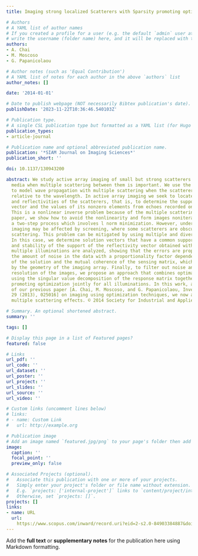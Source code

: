 ```yaml
---
title: Imaging strong localized Scatterers with Sparsity promoting optimization

# Authors
# A YAML list of author names
# If you created a profile for a user (e.g. the default `admin` user at `content/authors/admin/`), 
# write the username (folder name) here, and it will be replaced with their full name and linked to their profile.
authors:
- A. Chai
- M. Moscoso
- G. Papanicolaou

# Author notes (such as 'Equal Contribution')
# A YAML list of notes for each author in the above `authors` list
author_notes: []

date: '2014-01-01'

# Date to publish webpage (NOT necessarily Bibtex publication's date).
publishDate: '2023-11-22T10:36:46.540103Z'

# Publication type.
# A single CSL publication type but formatted as a YAML list (for Hugo requirements).
publication_types:
- article-journal

# Publication name and optional abbreviated publication name.
publication: '*SIAM Journal on Imaging Sciences*'
publication_short: ''

doi: 10.1137/130943200

abstract: We study active array imaging of small but strong scatterers in homogeneous
  media when multiple scattering between them is important. We use the Foldy-Lax equations
  to model wave propagation with multiple scattering when the scatterers are small
  relative to the wavelength. In active array imaging we seek to locate the positions
  and reflectivities of the scatterers, that is, to determine the support of the reflectivity
  vector and the values of its nonzero elements from echoes recorded on the array.
  This is a nonlinear inverse problem because of the multiple scattering. In this
  paper, we show how to avoid the nonlinearity and form images noniteratively through
  a two-step process which involves l norm minimization. However, under certain illuminations
  imaging may be affected by screening, where some scatterers are obscured by multiple
  scattering. This problem can be mitigated by using multiple and diverse illuminations.
  In this case, we determine solution vectors that have a common support. The uniqueness
  and stability of the support of the reflectivity vector obtained with single or
  multiple illuminations are analyzed, showing that the errors are proportional to
  the amount of noise in the data with a proportionality factor dependent on the sparsity
  of the solution and the mutual coherence of the sensing matrix, which is determined
  by the geometry of the imaging array. Finally, to filter out noise and improve the
  resolution of the images, we propose an approach that combines optimal illuminations
  using the singular value decomposition of the response matrix together with sparsity
  promoting optimization jointly for all illuminations. In this work, an extension
  of our previous paper [A. Chai, M. Moscoso, and G. Papanicolaou, Inverse Problems,
  29 (2013), 025016] on imaging using optimization techniques, we now account for
  multiple scattering effects. © 2014 Society for Industrial and Applied Mathematics.

# Summary. An optional shortened abstract.
summary: ''

tags: []

# Display this page in a list of Featured pages?
featured: false

# Links
url_pdf: ''
url_code: ''
url_dataset: ''
url_poster: ''
url_project: ''
url_slides: ''
url_source: ''
url_video: ''

# Custom links (uncomment lines below)
# links:
# - name: Custom Link
#   url: http://example.org

# Publication image
# Add an image named `featured.jpg/png` to your page's folder then add a caption below.
image:
  caption: ''
  focal_point: ''
  preview_only: false

# Associated Projects (optional).
#   Associate this publication with one or more of your projects.
#   Simply enter your project's folder or file name without extension.
#   E.g. `projects: ['internal-project']` links to `content/project/internal-project/index.md`.
#   Otherwise, set `projects: []`.
projects: []
links:
- name: URL
  url: 
    https://www.scopus.com/inward/record.uri?eid=2-s2.0-84903384887&doi=10.1137%2f130943200&partnerID=40&md5=3c5ebb396d95d28d91ebd52b1098599f
---
```


Add the **full text** or **supplementary notes** for the publication here using Markdown formatting.
